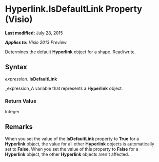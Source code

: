 
# Hyperlink.IsDefaultLink Property (Visio)

 **Last modified:** July 28, 2015

 _**Applies to:** Visio 2013 Preview_

Determines the default  **Hyperlink** object for a shape. Read/write.


## Syntax

 _expression_. **IsDefaultLink**

 _expression_A variable that represents a  **Hyperlink** object.


### Return Value

Integer


## Remarks

When you set the value of the  **IsDefaultLink** property to **True** for a **Hyperlink** object, the value for all other **Hyperlink** objects is automatically set to **False**. When you set the value of this property to  **False** for a **Hyperlink** object, the other **Hyperlink** objects aren't affected.

